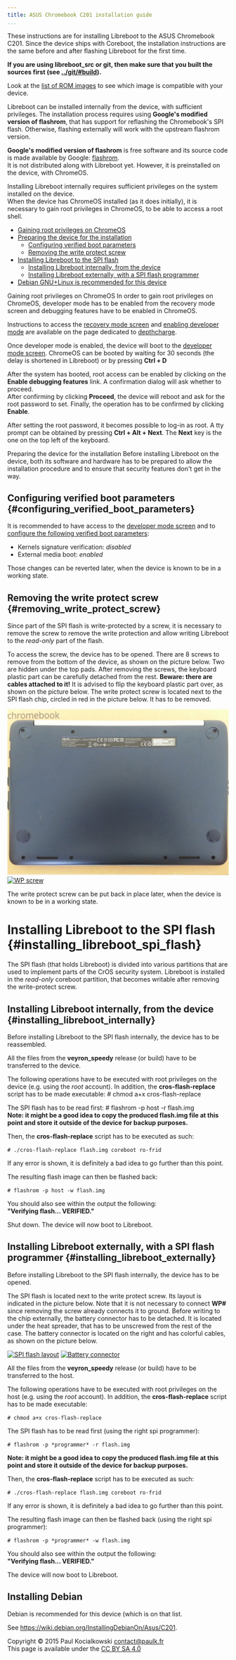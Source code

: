 ```yaml
---
title: ASUS Chromebook C201 installation guide 
...
```


These instructions are for installing Libreboot to the ASUS Chromebook
C201. Since the device ships with Coreboot, the installation
instructions are the same before and after flashing Libreboot for the
first time.

**If you are using libreboot\_src or git, then make sure that you built
the sources first (see [../git/\#build](../git/#build)).**

Look at the [list of ROM images](#rom) to see which image is compatible
with your device.

Libreboot can be installed internally from the device, with sufficient
privileges. The installation process requires using **Google's modified
version of flashrom**, that has support for reflashing the Chromebook's
SPI flash. Otherwise, flashing externally will work with the upstream
flashrom version.

**Google's modified version of flashrom** is free software and its
source code is made available by Google:
[flashrom](https://chromium.googlesource.com/chromiumos/third_party/flashrom/).\
It is not distributed along with Libreboot yet. However, it is
preinstalled on the device, with ChromeOS.

Installing Libreboot internally requires sufficient privileges on the
system installed on the device.\
When the device has ChromeOS installed (as it does initially), it is
necessary to gain root privileges in ChromeOS, to be able to access a
root shell.

-   [Gaining root privileges on ChromeOS](#root_chromeos)
-   [Preparing the device for the installation](#preparing_device)
    -   [Configuring verified boot
        parameters](#configuring_verified_boot_parameters)
    -   [Removing the write protect
        screw](#removing_write_protect_screw)
-   [Installing Libreboot to the SPI flash]()
    -   [Installing Libreboot internally, from the
        device](#installing_libreboot_internally)
    -   [Installing Libreboot externally, with a SPI flash
        programmer](#installing_libreboot_externally)
-   [Debian GNU+Linux is recommended for this device](#debian)

Gaining root privileges on ChromeOS
In order to gain root privileges on ChromeOS, developer mode has to be
enabled from the recovery mode screen and debugging features have to be
enabled in ChromeOS.

Instructions to access the [recovery mode
screen](../depthcharge/#recovery_mode_screen) and [enabling developer
mode](../depthcharge/#enabling_developer_mode) are available on the page
dedicated to [depthcharge](../depthcharge/).

Once developer mode is enabled, the device will boot to the [developer
mode screen](../depthcharge/#developer_mode_screen). ChromeOS can be
booted by waiting for 30 seconds (the delay is shortened in Libreboot)
or by pressing **Ctrl + D**

After the system has booted, root access can be enabled by clicking on
the **Enable debugging features** link. A confirmation dialog will ask
whether to proceed.\
After confirming by clicking **Proceed**, the device will reboot and ask
for the root password to set. Finally, the operation has to be confirmed
by clicking **Enable**.

After setting the root password, it becomes possible to log-in as root.
A tty prompt can be obtained by pressing **Ctrl + Alt + Next**. The
**Next** key is the one on the top left of the keyboard.

Preparing the device for the installation
Before installing Libreboot on the device, both its software and
hardware has to be prepared to allow the installation procedure and to
ensure that security features don't get in the way.

Configuring verified boot parameters {#configuring_verified_boot_parameters}
------------------------------------

It is recommended to have access to the [developer mode
screen](../depthcharge/#developer_mode_screen) and to [configure the
following verified boot
parameters](../depthcharge/#configuring_verified_boot_parameters):

-   Kernels signature verification: *disabled*
-   External media boot: *enabled*

Those changes can be reverted later, when the device is known to be in a
working state.

Removing the write protect screw {#removing_write_protect_screw}
--------------------------------

Since part of the SPI flash is write-protected by a screw, it is
necessary to remove the screw to remove the write protection and allow
writing Libreboot to the *read-only* part of the flash.

To access the screw, the device has to be opened. There are 8 screws to
remove from the bottom of the device, as shown on the picture below. Two
are hidden under the top pads. After removing the screws, the keyboard
plastic part can be carefully detached from the rest. **Beware: there
are cables attached to it!** It is advised to flip the keyboard plastic
part over, as shown on the picture below. The write protect screw is
located next to the SPI flash chip, circled in red in the picture below.
It has to be removed.

[![Screws](images/c201/screws.jpg)](images/c201/screws.jpg) [![WP
screw](images/c201/wp-screw.jpg)](images/c201/wp-screw.jpg)

The write protect screw can be put back in place later, when the device
is known to be in a working state.

Installing Libreboot to the SPI flash {#installing_libreboot_spi_flash}
=====================================

The SPI flash (that holds Libreboot) is divided into various partitions
that are used to implement parts of the CrOS security system. Libreboot
is installed in the *read-only* coreboot partition, that becomes
writable after removing the write-protect screw.

Installing Libreboot internally, from the device {#installing_libreboot_internally}
------------------------------------------------

Before installing Libreboot to the SPI flash internally, the device has
to be reassembled.

All the files from the **veyron\_speedy** release (or build) have to be
transferred to the device.

The following operations have to be executed with root privileges on the
device (e.g. using the *root* account). In addition, the
**cros-flash-replace** script has to be made executable:
    # chmod a+x cros-flash-replace

The SPI flash has to be read first:
    # flashrom -p host -r flash.img\
**Note: it might be a good idea to copy the produced flash.img file at
this point and store it outside of the device for backup purposes.**

Then, the **cros-flash-replace** script has to be executed as such:

    # ./cros-flash-replace flash.img coreboot ro-frid
If any error is shown, it is definitely a bad idea to go further than
this point.

The resulting flash image can then be flashed back:

    # flashrom -p host -w flash.img

You should also see within the output the following:\
**"Verifying flash\... VERIFIED."**

Shut down. The device will now boot to Libreboot.

Installing Libreboot externally, with a SPI flash programmer {#installing_libreboot_externally}
------------------------------------------------------------

Before installing Libreboot to the SPI flash internally, the device has
to be opened.

The SPI flash is located next to the write protect screw. Its layout is
indicated in the picture below. Note that it is not necessary to connect
**WP\#** since removing the screw already connects it to ground. Before
writing to the chip externally, the battery connector has to be
detached. It is located under the heat spreader, that has to be
unscrewed from the rest of the case. The battery connector is located on
the right and has colorful cables, as shown on the picture below.

[![SPI flash
layout](images/c201/spi-flash-layout.jpg)](images/c201/spi-flash-layout.jpg)
[![Battery
connector](images/c201/battery-connector.jpg)](images/c201/battery-connector.jpg)

All the files from the **veyron\_speedy** release (or build) have to be
transferred to the host.

The following operations have to be executed with root privileges on the
host (e.g. using the *root* account). In addition, the
**cros-flash-replace** script has to be made executable:

    # chmod a+x cros-flash-replace

The SPI flash has to be read first (using the right spi programmer):

    # flashrom -p *programmer* -r flash.img
**Note: it might be a good idea to copy the produced flash.img file at
this point and store it outside of the device for backup purposes.**

Then, the **cros-flash-replace** script has to be executed as such:

    # ./cros-flash-replace flash.img coreboot ro-frid
If any error is shown, it is definitely a bad idea to go further than
this point.

The resulting flash image can then be flashed back (using the right spi
programmer):

    # flashrom -p *programmer* -w flash.img

You should also see within the output the following:\
**"Verifying flash\... VERIFIED."**

The device will now boot to Libreboot.

Installing Debian
---------------------
Debian is recommended for this device (which is on that list.

See <https://wiki.debian.org/InstallingDebianOn/Asus/C201>.

Copyright © 2015 Paul Kocialkowski <contact@paulk.fr>\
This page is available under the [CC BY SA 4.0](../cc-by-sa-4.0.txt)
